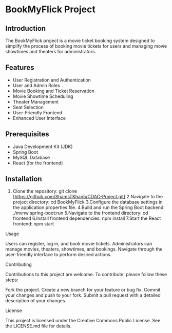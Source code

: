 # BookMyFlick Project

## Introduction

The BookMyFlick project is a movie ticket booking system designed to simplify the process of booking movie tickets for users and managing movie showtimes and theaters for administrators.

## Features

- User Registration and Authentication
- User and Admin Roles
- Movie Booking and Ticket Reservation
- Movie Showtime Scheduling
- Theater Management
- Seat Selection
- User-Friendly Frontend
- Enhanced User Interface

## Prerequisites

- Java Development Kit (JDK)
- Spring Boot
- MySQL Database
- React (for the frontend)

## Installation

1. Clone the repository:
git clone [https://github.com/ShamsTKhan5/CDAC-Project.git]
2.Navigate to the project directory:
cd BookMyFlick
3.Configure the database settings in the application.properties file.
4.Build and run the Spring Boot backend:
./mvnw spring-boot:run
5.Navigate to the frontend directory:
cd frontend
6.Install frontend dependencies:
npm install
7.Start the React frontend:
npm start

Usage
  
 Users can register, log in, and book movie tickets.
 Administrators can manage movies, theaters, showtimes, and bookings.
 Navigate through the user-friendly interface to perform desired actions.

Contributing

Contributions to this project are welcome. To contribute, please follow these steps:

Fork the project.
Create a new branch for your feature or bug fix.
Commit your changes and push to your fork.
Submit a pull request with a detailed description of your changes.

License

This project is licensed under the Creative Commons Public License. See the LICENSE.md file for details.